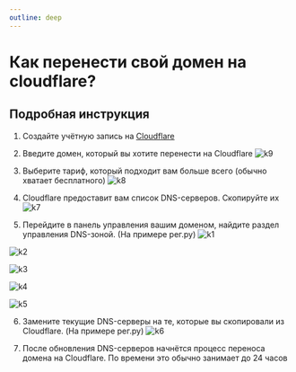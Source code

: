 ```yaml
---
outline: deep
---
```


# Как перенести свой домен на cloudflare?

## Подробная инструкция

1. Создайте учётную запись на [Cloudflare](https://cloudflare.com)

2. Введите домен, который вы хотите перенести на Cloudflare
![k9](/k9.png)

3. Выберите тариф, который подходит вам больше всего (обычно хватает бесплатного)
![k8](/k8.png)

4. Cloudflare предоставит вам список DNS-серверов. Скопируйте их
![k7](/k7.png)

5. Перейдите в панель управления вашим доменом, найдите раздел управления DNS-зоной. (На примере рег.ру)
![k1](/k1.png)

![k2](/k2.png)

![k3](/k3.png)

![k4](/k4.png)

![k5](/k5.png)

6. Замените текущие DNS-серверы на те, которые вы скопировали из Cloudflare. (На примере рег.ру)
![k6](/k6.png)

7. После обновления DNS-серверов начнётся процесс переноса домена на Cloudflare. По времени это обычно занимает до 24 часов
